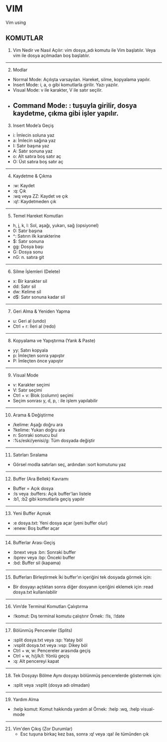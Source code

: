 # VIM
Vim using

 
KOMUTLAR
-------------------------------------------------------------------------------------------------------------------
1. Vim Nedir ve Nasıl Açılır: vim dosya_adı komutu ile Vim başlatılır. Veya vim ile dosya açılmadan boş  başlatılır.
--------------------------------------------------------------------------------------------------------------------
2. Modlar
- Normal Mode: Açılışta varsayılan. Hareket, silme, kopyalama yapılır.
- Insert Mode: i, a, o gibi komutlarla girilir. Yazı yazılır.
- Visual Mode: v ile karakter, V ile satır seçilir.
- Command Mode: : tuşuyla girilir, dosya kaydetme, çıkma gibi işler yapılır.
  ----------------------------------------------------------------------------------------------------------------
3. Insert Mode’a Geçiş

- i: İmlecin soluna yaz
- a: İmlecin sağına yaz
- I: Satır başına yaz
- A: Satır sonuna yaz
- o: Alt satıra boş satır aç
- O: Üst satıra boş satır aç

------------------------------------------------------------------------------  
4. Kaydetme & Çıkma

- :w: Kaydet
- :q: Çık
- :wq veya ZZ: Kaydet ve çık
- :q!: Kaydetmeden çık
-----------------------------------------------------------------------------------  
5. Temel Hareket Komutları

- h, j, k, l: Sol, aşağı, yukarı, sağ (opsiyonel)
- 0: Satır başına
- ^: Satırın ilk karakterine
- $: Satır sonuna
- gg: Dosya başı
- G: Dosya sonu
- nG: n. satıra git

 ------------------------------------------------------------------------------------- 
6. Silme İşlemleri (Delete)

- x: Bir karakter sil
- dd: Satır sil
- dw: Kelime sil
- d$: Satır sonuna kadar sil
------------------------------------------------------------------------------------
  
7. Geri Alma & Yeniden Yapma

- u: Geri al (undo)
- Ctrl + r: İleri al (redo)
 -------------------------------------------------------------------------------------- 
8. Kopyalama ve Yapıştırma (Yank & Paste)
  
- yy: Satırı kopyala
- p: İmleçten sonra yapıştır
- P: İmleçten önce yapıştır
------------------------------------------------------------------------------------
9. Visual Mode
- v: Karakter seçimi
- V: Satır seçimi
- Ctrl + v: Blok (column) seçimi
- Seçim sonrası y, d, p, : ile işlem yapılabilir

 --------------------------------------------------------------------------------------- 
10. Arama & Değiştirme

- /kelime: Aşağı doğru ara
- ?kelime: Yukarı doğru ara
- n: Sonraki sonucu bul
- :%s/eski/yenisi/g: Tüm dosyada değiştir
 --------------------------------------------------------------------------------------- 
11. Satırları Sıralama
- Görsel modla satırları seç, ardından :sort komutunu yaz
 ----------------------------------------------------------------------------------------- 
12. Buffer (Ara Bellek) Kavramı

- Buffer = Açık dosya
- :ls veya :buffers: Açık buffer'ları listele
- :b1, :b2 gibi komutlarla geçiş yapılır
 ------------------------------------------------------------------------------------------- 
13. Yeni Buffer Açmak
    
- :e dosya.txt: Yeni dosya açar (yeni buffer olur)
- :enew: Boş buffer açar
 ---------------------------------------------------------------------------------------------- 
14. Bufferlar Arası Geçiş
    
- :bnext veya :bn: Sonraki buffer
- :bprev veya :bp: Önceki buffer
- :bd: Buffer sil (kapama)
-----------------------------------------------------------------------------------------------  
15. Bufferları Birleştirmek	İki buffer’ın içeriğini tek dosyada görmek için:
    
- Bir dosyayı açtıktan sonra diğer dosyanın içeriğini eklemek için :read dosya.txt kullanılabilir
 ------------------------------------------------------------------------------------------------- 
16. Vim’de Terminal Komutları Çalıştırma
- :!komut: Dış terminal komutu çalıştırır
Örnek: :!ls, :!date
----------------------------------------------------------------------------------------------
17. Bölünmüş Pencereler (Splits)
- :split dosya.txt veya :sp: Yatay böl
- :vsplit dosya.txt veya :vsp: Dikey böl
- Ctrl + w, w: Pencereler arasında geçiş
- Ctrl + w, h/j/k/l: Yönlü geçiş
- :q: Alt pencereyi kapat
 -------------------------------------------------------------------------------------------- 
18. Tek Dosyayı Bölme	Aynı dosyayı bölünmüş pencerelerde göstermek için:
- :split veya :vsplit (dosya adı olmadan)
---------------------------------------------------------------------------------------------  
19. Yardım Alma
- :help komut: Komut hakkında yardım al
Örnek: :help :wq, :help visual-mode
-----------------------------------------------------------------------------------------------
21. Vim'den Çıkış (Zor Durumlar)
     - Esc tuşuna birkaç kez bas, sonra :q! veya :qa! ile tümünden çık
